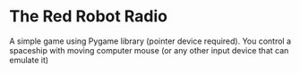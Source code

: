 # The Red Robot Radio
A simple game using Pygame library (pointer device required).
You control a spaceship with moving computer mouse (or any other input device that can emulate it)